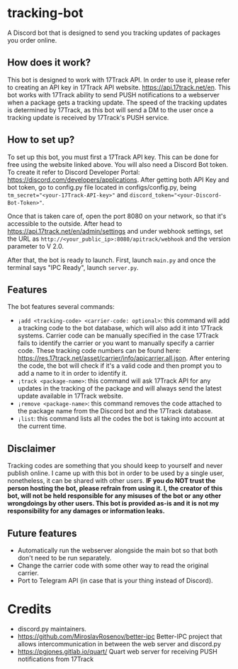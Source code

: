# tracking-bot
A Discord bot that is designed to send you tracking updates of packages you order online.

## How does it work?
This bot is designed to work with 17Track API. In order to use it, please refer to creating an API key in 17Track API website. https://api.17track.net/en. This bot works with 17Track ability to send PUSH notifications to a webserver when a package gets a tracking update. The speed of the tracking updates is determined by 17Track, as this bot will send a DM to the user once a tracking update is received by 17Track's PUSH service.

## How to set up?
To set up this bot, you must first a 17Track API key. This can be done for free using the website linked above. You will also need a Discord Bot token. To create it refer to Discord Developer Portal: https://discord.com/developers/applications. After getting both API Key and bot token, go to config.py file located in configs/config.py, being ``tm_secret="<your-17Track-API-key>"`` and ``discord_token="<your-Discord-Bot-Token>"``.

Once that is taken care of, open the port 8080 on your network, so that it's accessible to the outside. After head to https://api.17track.net/en/admin/settings and under webhook settings, set the URL as ``http://<your_public_ip>:8080/apitrack/webhook`` and the version parameter to V 2.0.
 
After that, the bot is ready to launch. First, launch ``main.py`` and once the terminal says "IPC Ready", launch ``server.py``.

## Features
The bot features several commands:
* ``¡add <tracking-code> <carrier-code: optional>``: this command will add a tracking code to the bot database, which will also add it into 17Track systems. Carrier code can be manually specified in the case 17Track fails to identify the carrier or you want to manually specify a carrier code. These tracking code numbers can be found here: https://res.17track.net/asset/carrier/info/apicarrier.all.json. After entering the code, the bot will check if it's a valid code and then prompt you to add a name to it in order to identify it.
* ``¡track <package-name>``: this command will ask 17Track API for any updates in the tracking of the package and will always send the latest update available in 17Track website.
* ``¡remove <package-name>``: this command removes the code attached to the package name from the Discord bot and the 17Track database.
* ``¡list``: this command lists all the codes the bot is taking into account at the current time.

## Disclaimer
Tracking codes are something that you should keep to yourself and never publish online. I came up with this bot in order to be used by a single user, nonetheless, it can be shared with other users. **IF you do NOT trust the person hosting the bot, please refrain from using it. I, the creator of this bot, will not be held responsible for any misuses of the bot or any other wrongdoings by other users. This bot is provided as-is and it is not my responsibility for any damages or information leaks.**

## Future features
* Automatically run the webserver alongside the main bot so that both don't need to be run separately.
* Change the carrier code with some other way to read the original carrier.
* Port to Telegram API (in case that is your thing instead of Discord).

# Credits
* discord.py maintainers.
* https://github.com/MiroslavRosenov/better-ipc Better-IPC project that allows intercommunication in between the web server and discord.py
* https://pgjones.gitlab.io/quart/ Quart web server for receiving PUSH notifications from 17Track
